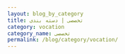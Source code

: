 ```yaml
---
layout: blog_by_category
title: تخصصی | دسته بندی
category: vocation
category_name: تخصصی
permalink: /blog/category/vocation/
---
```

